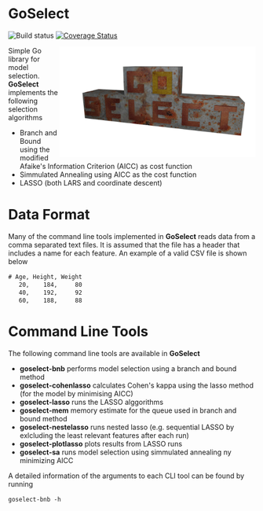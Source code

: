 
# GoSelect
![Build status](https://travis-ci.org/davidkleiven/goselect.svg?branch=master)
[![Coverage Status](https://coveralls.io/repos/github/davidkleiven/goselect/badge.svg?branch=master)](https://coveralls.io/github/davidkleiven/goselect?branch=master)

<img align="right" width="400" src="data/logo.png">

Simple Go library for model selection. **GoSelect** implements the following selection algorithms

* Branch and Bound using the modified Afaike's Information Criterion (AICC) as cost function
* Simmulated Annealing using AICC as the cost function
* LASSO (both LARS and coordinate descent)

# Data Format
Many of the command line tools implemented in **GoSelect** reads data from a comma 
separated text files. It is assumed that the file has a header that includes a name
for each feature. An example of a valid CSV file is shown below

```
# Age, Height, Weight
   20,    184,     80
   40,    192,     92
   60,    188,     88
```

# Command Line Tools
The following command line tools are available in **GoSelect**

* **goselect-bnb** performs model selection using a branch and bound method
* **goselect-cohenlasso** calculates Cohen's kappa using the lasso method (for the model by minimising AICC)
* **goselect-lasso** runs the LASSO alggorithms
* **goselect-mem** memory estimate for the queue used in branch and bound method
* **goselect-nestelasso** runs nested lasso (e.g. sequential LASSO by exlcluding the least relevant features after each run)
* **goselect-plotlasso** plots results from LASSO  runs
* **goselect-sa** runs model selection using simmulated annealing ny minimizing AICC

A detailed information of the arguments to each CLI tool can be found by running

```
goselect-bnb -h
```
